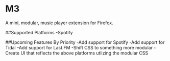 # M3
A mini, modular, music player extension for Firefox.

##Supported Platforms
-Spotify

##Upcoming Features By Priority
-Add support for Spotify
-Add support for Tidal
-Add support for Last.FM
-Shift CSS to something more modular
-Create UI that reflects the above platforms utlizing the modular CSS

